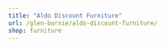 ```yaml
---
title: "Aldo Discount Furniture"
url: /glen-burnie/aldo-discount-furniture/
shop: furniture
---
```

